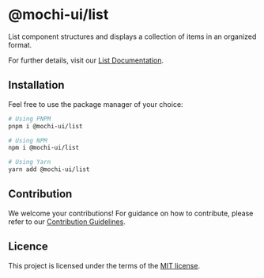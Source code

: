 # @mochi-ui/list

List component structures and displays a collection of items in an organized
format.

For further details, visit our
[List Documentation](https://ds.console.so/?path=/docs/components-list--docs).

## Installation

Feel free to use the package manager of your choice:

```sh
# Using PNPM
pnpm i @mochi-ui/list

# Using NPM
npm i @mochi-ui/list

# Using Yarn
yarn add @mochi-ui/list
```

## Contribution

We welcome your contributions! For guidance on how to contribute, please refer
to our [Contribution Guidelines](/CONTRIBUTING.md).

## Licence

This project is licensed under the terms of the
[MIT license](https://choosealicense.com/licenses/mit/).
